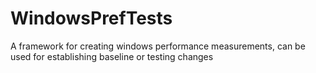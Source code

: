 # WindowsPrefTests
A framework for creating windows performance measurements, can be used for establishing baseline or testing changes
